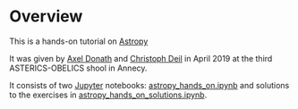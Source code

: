 # Overview

This is a hands-on tutorial on [Astropy](https://www.astropy.org/)

It was given by [Axel Donath](https://github.com/adonath) and [Christoph Deil](https://christophdeil.com) in April 2019 at the third ASTERICS-OBELICS shool in Annecy.

It consists of two [Jupyter](https://jupyter.org/) notebooks: [astropy_hands_on.ipynb](astropy_hands_on.ipynb) and solutions to the exercises in [astropy_hands_on_solutions.ipynb](astropy_hands_on_solutions.ipynb).
